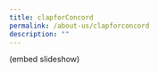 ```yaml
---
title: clapforConcord
permalink: /about-us/clapforconcord
description: ""
---
```


(embed slideshow)